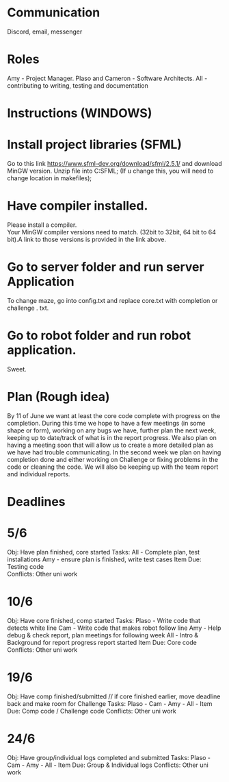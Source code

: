 # Communication
Discord, email, messenger

# Roles
Amy - Project Manager.      Plaso and Cameron - Software Architects.    All - contributing to writing, testing and documentation

# Instructions (WINDOWS)
# Install project libraries (SFML)
Go to this link https://www.sfml-dev.org/download/sfml/2.5.1/
and download MinGW version.
Unzip file into C:SFML; (If u change this, you will need to change location in makefiles);
# Have compiler installed. 
Please install a compiler.  
Your MinGW compiler versions need to match. (32bit to 32bit, 64 bit to 64 bit).A link to those versions is provided in the link above.
# Go to server folder and run server Application
To change maze, go into config.txt and replace core.txt with completion or challenge . txt. 
# Go to robot folder and run robot application. 

Sweet. 

# Plan (Rough idea)

By 11 of June we want at least the core code complete with progress on the completion.
 During this time we hope to have a few meetings (in some shape or form), working on any bugs we have, further plan the next week, keeping up to date/track of what is in the report progress. We also plan on having a meeting soon that will allow us to create a more detailed plan as we have had trouble communicating. In the second week we plan on having completion done and either working on Challenge or fixing problems in the code or cleaning the code. We will also be keeping up with the team report and individual reports.

# Deadlines 
# 5/6 
  Obj: Have plan finished, core started 
  Tasks: All - Complete plan, test installations
         Amy - ensure plan is finished, write test cases
  Item Due: Testing code       
  Conflicts: Other uni work       
# 10/6
  Obj: Have core finished, comp started 
  Tasks: Plaso - Write code that detects white line
         Cam - Write code that makes robot follow line
         Amy - Help debug & check report, plan meetings for following week
         All - Intro & Background for report progress report started
  Item Due: Core code
  Conflicts: Other uni work
# 19/6
  Obj: Have comp finished/submitted // if core finished earlier, move deadline back and make room for Challenge
  Tasks: Plaso - 
         Cam - 
         Amy - 
         All - 
  Item Due: Comp code / Challenge code
  Conflicts: Other uni work
# 24/6
  Obj: Have group/individual logs completed and submitted
  Tasks: Plaso - 
         Cam - 
         Amy - 
         All - 
  Item Due: Group & Individual logs
  Conflicts: Other uni work
